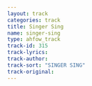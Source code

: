```yaml
---
layout: track
categories: track
title: Singer Sing
name: singer-sing
type: ahfow_track
track-id: 315
track-lyrics: 
track-author: 
track-sort: "SINGER SING"
track-original: 
---
```

